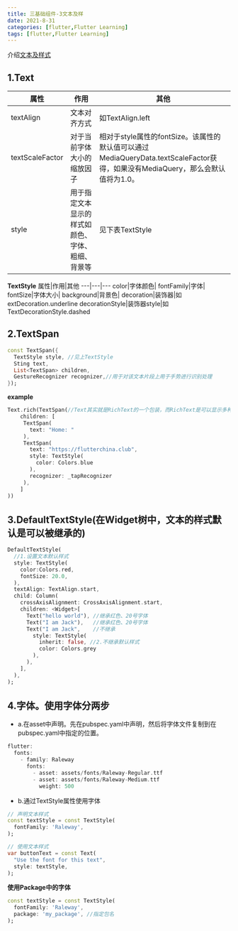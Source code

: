 ```yaml
---
title: 三基础组件-3文本及样
date: 2021-8-31
categories: [flutter,Flutter Learning] 
tags: [flutter,Flutter Learning] 
---
```



介绍[文本及样式](https://book.flutterchina.club/chapter3/text.html)

## 1.Text


属性|作用|其他
---|---|---
textAlign|文本对齐方式|如TextAlign.left
textScaleFactor|对于当前字体大小的缩放因子|相对于style属性的fontSize。该属性的默认值可以通过MediaQueryData.textScaleFactor获得，如果没有MediaQuery，那么会默认值将为1.0。
style|用于指定文本显示的样式如颜色、字体、粗细、背景等|见下表TextStyle


**TextStyle**
属性|作用|其他
---|---|---
color|字体颜色|
fontFamily|字体|
fontSize|字体大小|
background|背景色|
decoration|装饰器|如extDecoration.underline
decorationStyle|装饰器style|如TextDecorationStyle.dashed

## 2.TextSpan
```dart
const TextSpan({
  TextStyle style, //见上TextStyle
  Sting text,
  List<TextSpan> children,
  GestureRecognizer recognizer,//用于对该文本片段上用于手势进行识别处理
});
```

**example**
```dart
Text.rich(TextSpan(//Text其实就是RichText的一个包装，而RichText是可以显示多种样式(富文本)的widget。
    children: [
     TextSpan(
       text: "Home: "
     ),
     TextSpan(
       text: "https://flutterchina.club",
       style: TextStyle(
         color: Colors.blue
       ),  
       recognizer: _tapRecognizer
     ),
    ]
))
```

## 3.DefaultTextStyle(在Widget树中，文本的样式默认是可以被继承的)
```dart
DefaultTextStyle(
  //1.设置文本默认样式  
  style: TextStyle(
    color:Colors.red,
    fontSize: 20.0,
  ),
  textAlign: TextAlign.start,
  child: Column(
    crossAxisAlignment: CrossAxisAlignment.start,
    children: <Widget>[
      Text("hello world"), //继承红色、20号字体
      Text("I am Jack"),   //继承红色、20号字体
      Text("I am Jack",    //不继承
        style: TextStyle(
          inherit: false, //2.不继承默认样式
          color: Colors.grey
        ),
      ),
    ],
  ),
);
```

## 4.字体。使用字体分两步
  - a.在asset中声明。先在pubspec.yaml中声明，然后将字体文件复制到在pubspec.yaml中指定的位置。

  ```dart
  flutter:
    fonts:
      - family: Raleway
        fonts:
          - asset: assets/fonts/Raleway-Regular.ttf
          - asset: assets/fonts/Raleway-Medium.ttf
            weight: 500
  ```
  - b.通过TextStyle属性使用字体
  
  ```dart
  // 声明文本样式
  const textStyle = const TextStyle(
    fontFamily: 'Raleway',
  );

  // 使用文本样式
  var buttonText = const Text(
    "Use the font for this text",
    style: textStyle,
  );
  ```
  **使用Package中的字体**

  ```dart
  const textStyle = const TextStyle(
    fontFamily: 'Raleway',
    package: 'my_package', //指定包名
  );
  ```